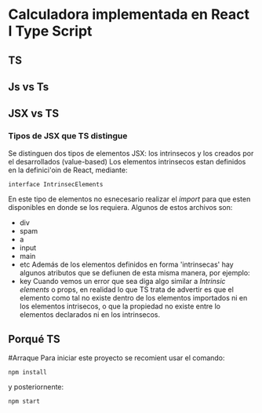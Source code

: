 # Calculadora implementada en React I Type Script
## TS
## Js vs Ts
## JSX vs TS
### Tipos de JSX que TS distingue
Se distinguen dos tipos de elementos JSX: los intrinsecos y los creados por el desarrollados (value-based)
Los elementos intrinsecos estan definidos en la definici'oin de React, mediante:

    interface IntrinsecElements
    
En este tipo de elementos no esnecesario realizar el *import* para que esten disponibles en donde se los requiera.
Algunos de estos archivos son:
- div
- spam
- a
- input
- main
- etc
Además de los elementos definidos en forma 'intrinsecas' hay algunos atributos que se defiunen de esta misma manera, por ejemplo:
- key
Cuando vemos un error que sea diga algo similar a *Intrinsic elements*  o props, en realidad lo que TS trata de advertir es que el elemento como tal no existe dentro de los elementos importados ni en los elementos intrisecos, o que la propiedad no existe entre lo elementos declarados ni en los intrinsecos.

## Porqué TS
#Arraque
Para iniciar este proyecto se recomient usar el comando:
```
npm install
```
y posteriornente:
```
npm start
```

